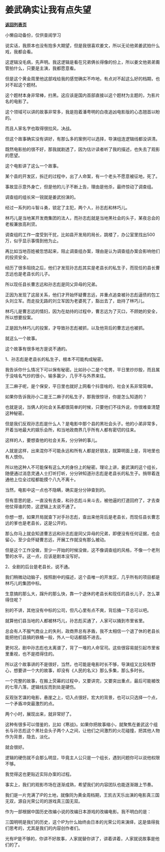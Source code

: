# 姜武确实让我有点失望

[**返回列表页**](/gzh/记忆承载3)

小懒自动备份，仅供查阅学习

说实话，我原本也没有抱多大期望，但是我很喜欢姜文，所以无论他弟姜武拍什么戏，我都会看。  

  

这逻辑没毛病，先声明。我这逻辑是看在兄弟俩长得像的份上，所以姜文他弟弟甭管拍什么，只要是主演，我都愿意看。

  

但是这个黄金周里他这部戏给我的感觉确实不咋地，有点对不起这么好的档期，也对不起这个题材。

  

这个题材本身非常棒，扫黑。这应该是国内首部直接以这个题材为主题的，为影片名的电影了。

  

这个领域可以讲的故事非常多，我是抱着潘粤明的白夜追凶电影版的心态翘首以盼的。

  

而且人家名字也取得很拉风，决战。  

  

但这个故事确实没有讲好，有那么多的案例可以选择，导演组连逻辑线都没讲清。  

  

既然电影拍的很不好，那我就剧透了，因为估计读者听了我的描述，也失去了观影的愿望。  

  

这个电影讲了这么一个故事。  

  

某个县的开发区，拆迁的过程中，出了人命案，有一个老头不愿意被征地，死了。  

  

事故显示意外身亡，但是他的儿子不断上告，理由是他杀，最终惊动了调查组。

  

调查组的组长宋一锐就是姜武扮演的。  

  

经过一系列的斗智斗勇，锁定了主犯，两个人，孙志彪和林巧儿。

  

林巧儿是当地某开发商集团的法人，而孙志彪就是当地黑社会的头子，某夜总会的老板兼放高利贷。

  

调查组的工作一度受到干扰，比如县开发局的局长，跳楼了，办公室里找出500万，似乎显示事情到他为止。  

  

再比如当地百姓被忽悠起来，阻止调查组办案，理由是认为调查组办案会影响他们的投资安全。

  

经历了很多阻挠之后，他们才发现孙志彪其实是老县长的私生子，而现任的县长曹志远也是老县长的儿子。

  

所以现任县长曹志远和孙志彪是同父异母的兄弟。

  

正因为发现了这层关系，他们才开始怀疑曹志远，并重点追查被孙志彪逼债的包工头刘立军。而走投无路的刘立军因为老婆死了，豁出去了，劫持了林巧儿。

  

林巧儿是曹志远的情妇，因为在劫持的过程中，曹志远为了灭口，不顾她的安全，所以想要投案。

  

正是因为林巧儿的投案，才导致孙志彪被抓，以及他背后的曹志远也被抓。

  

就这么一个故事。  

  

这个故事有很多地方是说不通的。

  

1、孙志彪是老县长的私生子，根本不可能构成秘密。

  

我告诉你什么情况下可以保有秘密。比如孙小二是个宅男，平日里炒炒股，而且属于没啥名气炒的很小，输多赢少，几乎不与外界来往。

  

王二麻子呢，是个保安，平日里也就好上网看个抖音啥的，社会关系非常简单。

  

如果你告诉我孙小二是王二麻子的私生子，那我很惊讶，你是怎么知道的？  

  

也就是说，当俩人的社会关系都很简单的时候，只要他们不往外说，你很难查清楚这种秘密。  

  

但是我们反观孙志彪是什么人？是电影中那个县的黑社会头子。他的小弟非常多，开着当地最大的娱乐会所，和当地政商界几乎所有人都有密切的往来。  

  

这样的人，要想查他的社会关系，分分钟的事儿。  

  

人就是这样，出来混你不可能永远和所有人都是好朋友，就算明面上是，背地里也有人恨你。  

  

所以他这种人不可能保有这么大的身份上的秘密。理论上讲，姜武演的这个组长，随便通过消息灵通人士打听打听，分分钟知道孙志彪是老县长的私生子。捎带着连通他上位全过程都能摸个八九不离十。

  

当然，电影中这一点也不隐瞒，确实是分分钟查到的。  

  

但有意思的是，一直没有去查，和孙志彪斗来斗去，被他逼的打道回府了，才去查他仗得谁的势，这逻辑上太说不通了。

  

你想一想，如果开局就查下对手孙志彪，查出来他背后是老县长，而现任县长曹志远的爹也是老县长，这是公开的。

  

那么你马上就会知道曹志远和孙志彪是同父异母的兄弟，即便没有任何证据，也会留心，至少会怀疑曹志远，开展工作就没有那么被动。

  

但是这个工作没做，至少一开始的时候没做，这不像调查组的风格，不像一个老刑警的水平。这一点，应该是剧本没写好。  

  

2、全剧的后台是老县长，说不通。

  

我们稍微动动脑子，按照剧中的描述，这个县唯一的开发区，几乎所有的项目都是林巧儿的集团中标。  

  

生意搞的那么大，蹿升的那么快，靠一个退休的老县长和现任的县长儿子，怎么罩得住呢？  

  

别的不讲，其他没有中标的公司，但凡心里有点不爽，背后捅一下总可以吧。  

  

就算他们县当地的人都被林巧儿，孙志彪买通了，人家可以捅到市里省里。

  

总会有人不服气商业上的失利，政商界总有矛盾，我不太相信一个退了休的老县长能把他们县搞的铁桶一般，外人一句话都插不进去。  

  

更何况，剧中孙志彪也太离谱了，背了一堆的人命官司。这些很容易就引起市里省里重视，也不是捂得住的。

  

所以这个故事讲的不是很好，当然，也可能是电影时长不够，导演组又比较有野心，想要讲一个大的故事，却没有《人民的名义》那么多集，那么多时长。

  

一个完整的故事，在搬上荧幕的过程中，又要讲完，又要突出重点，最后可能被改的七零八落，逻辑线反而到处是硬伤。  

  

反观张艺谋的电影，悬崖之上，切入点很好。宏大的背景，也可以只选择一个点，一个矛盾冲突最激烈的点。  

  

两个小时，展现出来，就非常好了。

  

这种有很多可以借鉴的，比如《寒战》。如果你把故事缩小，就聚焦在姜武这个组长与孙志彪这个黑社会头子两个人之间，让他们之间激烈的火花碰撞，把其他人物作为背景，隐去，淡化。  

  

就会很好。  

  

逻辑的硬伤就不会那么明显，毕竟主人公只是一个组长，遇到问题你可以说他权限不够。  

  

我觉得这也更贴近实际办案的过程。  

  

事实上，我们的观影市场在逐渐成熟，希望我们的内容团队也能逐渐跟上节奏。

  

我们是一片充满了IP的土地，就像同为黄金周档期，王凯古天乐出演的电影真三国无双，源自光荣公司的游戏真三国无双。

  

作为一部根据中国历史改编小说的改编日本游戏的改编电影。我不明白的是：  

  

三国明明是我们的历史，这个IP为什么始终由日本的光荣公司来演绎，这是值得我们思考的，尤其是我们的内容创作者们。  

  

光有IP是不够的，你讲不好故事，人家就替你讲了，讲着讲着，人家就说故事是他们的了。


